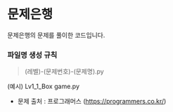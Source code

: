 # 문제은행
문제은행의 문제를 풀이한 코드입니다.

### 파일명 생성 규칙
> (레벨)-(문제번호)-(문제명).py
> 
(예시) Lv1_1_Box game.py

- 문제 출처 : 프로그래머스 (https://programmers.co.kr/)
